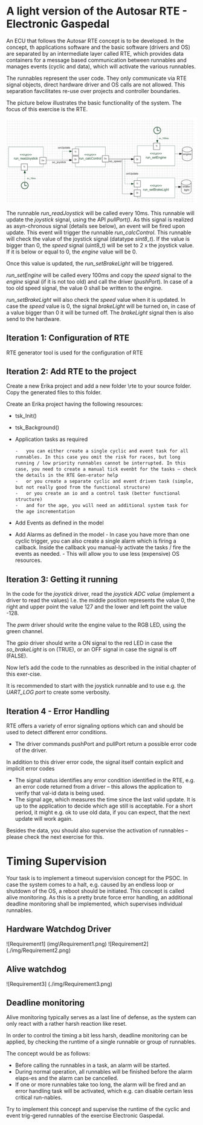 # A light version of the Autosar RTE - **Electronic Gaspedal** #

An ECU that follows the Autosar RTE concept is to be developed. In the concept, th applications software and the basic software (drivers and OS) are separated by an intermediate layer called RTE, which provides data containers for a message based communication between runnables and manages events (cyclic and data), which will activate the various runnables. 

The runnables represent the user code. They only communicate via RTE signal objects, direct hardware driver and OS calls are not allowed. This separation favcilitates re-use over projects and controller boundaries. 

The picture below illustrates the basic functionality of the system. The focus of this exercise is the RTE.

![Architecture](./img/Architecture.png)

The runnable *run_readJoystick* will be called every 10ms. This runnable will update the *joystick* signal, using the API *pullPort()*. As this signal is realized as asyn-chronous signal (details see below), an event will be fired upon update.
This event will trigger the runnable *run_calcControl*. This runnable will check the value of the joystick signal (datatype *sint8_t*). If the value is bigger than 0, the *speed* signal (uint8_t) will be set to 2 x the joystick value. If it is below or equal to 0, the *engine* value will be 0.

Once this value is updated, the *run_setBrakeLight* will be triggered.


*run_setEngine* will be called every 100ms and copy the *speed* signal to the *engine* signal (if it is not too old) and call the driver (*pushPort*). In case of a too old speed signal, the value 0 shall be written to the engine.

*run_setBrakeLight* will also check the *speed* value when it is updated. In case the *speed* value is 0, the signal *brakeLight* will be turned on, in case of a value bigger than 0 it will be turned off. The *brakeLight* signal then is also send to the hardware.

## Iteration 1: Configuration of RTE ##
RTE generator tool is used for the configuration of RTE

## Iteration 2: Add RTE to the project ##

Create a new Erika project and add a new folder \rte to your source folder. Copy the generated files to this folder.

Create an Erika project having the following resources:
-   tsk_Init()
-   tsk_Background()
-   Application tasks as required
    
        -   you can either create a single cyclic and event task for all runnables. In this case you omit the risk for races, but long running / low priority runnables cannot be interrupted. In this case, you need to create a manual tick evenbt for the tasks – check the details in the RTE Gen-erator help
        -   or you create a separate cyclic and event driven task (simple, but not really good from the functional structure)
        -   or you create an io and a control task (better functional structure)
        -   and for the age, you will need an additional system task for the age incrementation
-   Add Events as defined in the model
-   Add Alarms as defined in the model
        -   In case you have more than one cyclic trigger, you can also create a single alarm which is firing a callback. Inside the callback you manual-ly activate the tasks / fire the events as needed.
        -   This will allow you to use less (expensive) OS resources.

## Iteration 3: Getting it running ##

In the code for the *joystick* driver, read the *joystick ADC value* (implement a driver to read the values) I.e. the middle position represents the value 0, the right and upper point the value 127 and the lower and left point the value -128. 

The *pwm* driver should write the engine value to the RGB LED, using the green channel.

The *gpio* driver should write a ON signal to the red LED in case the *so_brakeLight* is on (TRUE), or an OFF signal in case the signal is off (FALSE).

Now let’s add the code to the runnables as described in the initial chapter of this exer-cise.

It is recommended to start with the joystick runnable and to use e.g. the *UART_LOG port* to create some verbosity.

## Iteration 4 - Error Handling ##

RTE offers a variety of error signaling options which can and should be used to detect different error conditions.
-   The driver commands pushPort and pullPort return a possible error code of the driver.

In addition to this driver error code, the signal itself contain explicit and implicit error codes
-   The signal status identifies any error condition identified in the RTE, e.g. an error code returned from a driver – this allows the application to verify that val-id data is being used.
-   The signal age, which measures the time since the last valid update. It is up to the application to decide which age still is acceptable. For a short period, it might e.g. ok to use old data, if you can expect, that the next update will work again.

Besides the data, you should also supervise the activation of runnables – please check the next exercise for this.

# Timing Supervision #

Your task is to implement a timeout supervision concept for the PSOC. In case the system comes to a halt, e.g. caused by an endless loop or shutdown of the OS, a reboot should be initiated. This concept is called alive monitoring. As this is a pretty brute force error handling, an additional deadline monitoring shall be implemented, which supervises individual runnables.

## Hardware Watchdog Driver ##

![Requirement1] (img\Requirement1.png)
![Requirement2] (./img/Requirement2.png)


## Alive watchdog ##

![Requirement3] (./img/Requirement3.png)


## Deadline monitoring ##

Alive monitoring typically serves as a last line of defense, as the system can only react with a rather harsh reaction like reset.

In order to control the timing a bit less harsh, deadline monitoring can be applied, by checking the runtime of a single runnable or group of runnables.

The concept would be as follows:
-   Before calling the runnables in a task, an alarm will be started.
-   During normal operation, all runnables will be finished before the alarm elaps-es and the alarm can be cancelled.
-   If one or more runnables take too long, the alarm will be fired and an error handling task will be activated, which e.g. can disable certain less critical run-nables.

Try to implement this concept and supervise the runtime of the cyclic and event trig-gered runnables of the exercise Electronic Gaspedal.